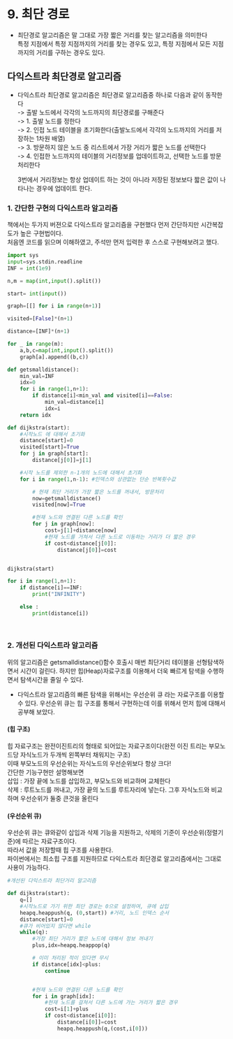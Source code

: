# 9. 최단 경로

* 최단경로 알고리즘은 말 그대로 가장 짧은 거리를 찾는 알고리즘을 의미한다  
특정 지점에서 특정 지점까지의 거리를 찾는 경우도 있고, 특정 지점에서 모든 지점까지의 거리를 구하는 경우도 있다.  

## 다익스트라 최단경로 알고리즘  
* 다익스트라 최단경로 알고리즘은 최단경로 알고리즘중 하나로 다음과 같이 동작한다  
-> 출발 노드에서 각각의 노드까지의 최단경로를 구해준다  
-> 1. 출발 노드를 정한다  
-> 2. 인접 노드 테이블을 초기화한다(출발노드에서 각각의 노드까지의 거리를 저장하는 1차원 배열)  
-> 3. 방문하지 않은 노드 중 리스트에서 가장 거리가 짧은 노드를 선택한다   
-> 4. 인접한 노드까지의 테이블의 거리정보를 업데이트하고, 선택한 노드를 방문 처리한다  


  
  3번에서 거리정보는 항상 업데이트 하는 것이 아니라 저장된 정보보다 짧은 값이 나타나는 경우에 업데이트 한다.  
### 1. 간단한 구현의 다익스트라 알고리즘  
  책에서는 두가지 버젼으로 다익스트라 알고리즘을 구현했다 먼저 간단하지만 시간복잡도가 높은 구현법이다.  
  처음엔 코드를 읽으며 이해하였고, 주석만 먼저 입력한 후 스스로 구현해보려고 했다.  
```python
import sys
input=sys.stdin.readline
INF = int(1e9)

n,m = map(int,input().split())

start= int(input())

graph=[[] for i in range(n+1)]

visited=[False]*(n+1)

distance=[INF]*(n+1)

for _ in range(m):
    a,b,c=map(int,input().split())
    graph[a].append((b,c))

def getsmalldistance():
    min_val=INF
    idx=0
    for i in range(1,n+1):
        if distance[i]<min_val and visited[i]==False:
            min_val=distance[i]
            idx=i
    return idx

def dijkstra(start):
    #시작노드 에 대해서 초기화
    distance[start]=0
    visited[start]=True
    for j in graph[start]:
        distance[j[0]]=j[1]

    #시작 노드를 제외한 n-1개의 노드에 대해서 초기화
    for i in range(1,n-1): #인덱스와 상관없는 단순 반복횟수값

        # 현재 최단 거리가 가장 짧은 노드를 꺼내서, 방문처리
        now=getsmalldistance()
        visited[now]=True

        #현재 노드와 연결된 다른 노드를 확인
        for j in graph[now]:
            cost=j[1]+distance[now]
            #현재 노드를 거쳐서 다른 노드로 이동하는 거리가 더 짧은 경우
            if cost<distance[j[0]]:
                distance[j[0]]=cost


dijkstra(start)

for i in range(1,n+1):
    if distance[i]==INF:
        print("INFINITY")

    else :
        print(distance[i])
    
    
```

### 2. 개선된 다익스트라 알고리즘
위의 알고리즘은 getsmalldistance()함수 호출시 매번 최단거리 테이블을 선형탐색하면서 시간이 걸린다.
하지만 힙(Heap)자료구조를 이용해서 더욱 빠르게 탐색을 수행하면서 탐색시간을 줄일 수 있다.   
* 다익스트라 알고리즘의 빠른 탐색을 위해서는 우선순위 큐 라는 자료구조를 이용할 수 있다.
우선순위 큐는 힙 구조를 통해서 구현하는데 이를 위해서 먼저 힙에 대해서 공부해 보았다.   

#### (힙 구조)  
힙 자료구조는 완전이진트리의 형태로 되어있는 자료구조이다(완전 이진 트리는 부모노드당 자식노드가 두개씩 왼쪽부터 채워지는 구조)  
이때 부모노드의 우선순위는 자식노드의 우선순위보다 항상 크다!  
간단한 기능구현만 설명해보면  
삽입 : 가장 끝에 노드를 삽입하고, 부모노드와 비교하며 교체한다  
삭제 : 루트노드를 꺼내고, 가장 끝의 노드를 루트자리에 넣는다. 그후 자식노드와 비교하며 우선순위가 둘중 큰것을 올린다

#### (우선순위 큐)
우선순위 큐는 큐와같이 삽입과 삭제 기능을 지원하고, 삭제의 기준이 우선순위(정렬기준)에 따르는 자료구조이다.  
따라서 값을 저장할때 힙 구조를 사용한다.  
파이썬에서는 최소힙 구조를 지원하므로 다익스트라 최단경로 알고리즘에서는 그대로 사용이 가능하다.
 

```python
#개선된 다익스트라 최단거리 알고리즘

def dijkstra(start):
    q=[]
    #시작노드로 가기 위한 최단 경로는 0으로 설정하여, 큐에 삽입
    heapq.heappush(q, (0,start)) #거리, 노드 인덱스 순서
    distance[start]=0
    #큐가 비어있지 않다면 while
    while(q):
        #가장 최단 거리가 짧은 노드에 대해서 정보 꺼내기
        plus,idx=heapq.heappop(q)

        # 이미 처리된 적이 있다면 무시
        if distance[idx]<plus:
            continue


        #현재 노드와 연결된 다른 노드를 확인
        for i in graph[idx]:
            #현재 노드를 걸쳐서 다른 노드에 가는 거리가 짧은 경우
            cost=i[1]+plus
            if cost<distance[i[0]]:
                distance[i[0]]=cost
                heapq.heappush(q,(cost,i[0]))
```

